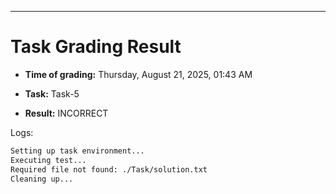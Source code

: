 
---
# Task Grading Result

- **Time of grading:** Thursday, August 21, 2025, 01:43 AM

- **Task:** Task-5

- **Result:** INCORRECT


Logs:
```bash
Setting up task environment...
Executing test...
Required file not found: ./Task/solution.txt
Cleaning up...
```
